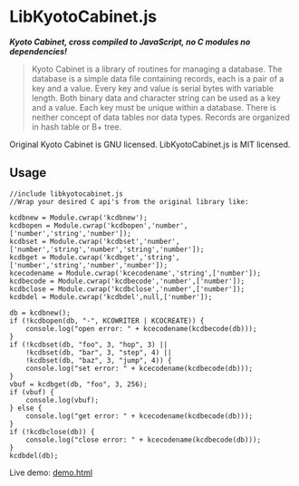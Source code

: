 LibKyotoCabinet.js
==================

***Kyoto Cabinet, cross compiled to JavaScript, no C modules no dependencies!***

> Kyoto Cabinet is a library of routines for managing a database. The database is a simple data file containing records, each is a pair of a key and a value. Every key and value is serial bytes with variable length. Both binary data and character string can be used as a key and a value. Each key must be unique within a database. There is neither concept of data tables nor data types. Records are organized in hash table or B+ tree.

Original Kyoto Cabinet is GNU licensed. LibKyotoCabinet.js is MIT licensed.

Usage
-----
    //include libkyotocabinet.js
    //Wrap your desired C api's from the original library like:
    
    kcdbnew = Module.cwrap('kcdbnew');
    kcdbopen = Module.cwrap('kcdbopen','number',['number','string','number']);
    kcdbset = Module.cwrap('kcdbset','number',['number','string','number','string','number']);
    kcdbget = Module.cwrap('kcdbget','string',['number','string','number','number']);
    kcecodename = Module.cwrap('kcecodename','string',['number']);
    kcdbecode = Module.cwrap('kcdbecode','number',['number']);
    kcdbclose = Module.cwrap('kcdbclose','number',['number']);
    kcdbdel = Module.cwrap('kcdbdel',null,['number']);

    db = kcdbnew();
    if (!kcdbopen(db, "-", KCOWRITER | KCOCREATE)) {
        console.log("open error: " + kcecodename(kcdbecode(db)));
    }
    if (!kcdbset(db, "foo", 3, "hop", 3) ||
        !kcdbset(db, "bar", 3, "step", 4) ||
        !kcdbset(db, "baz", 3, "jump", 4)) {
        console.log("set error: " + kcecodename(kcdbecode(db)));
    }
    vbuf = kcdbget(db, "foo", 3, 256);
    if (vbuf) {
        console.log(vbuf);
    } else {
        console.log("get error: " + kcecodename(kcdbecode(db)));
    }
    if (!kcdbclose(db)) {
        console.log("close error: " + kcecodename(kcdbecode(db)));
    }
    kcdbdel(db);


Live demo: [demo.html][1]


  [1]: https://rawgithub.com/sepehr-laal/LibKyotoCabinet.js/master/index.html
